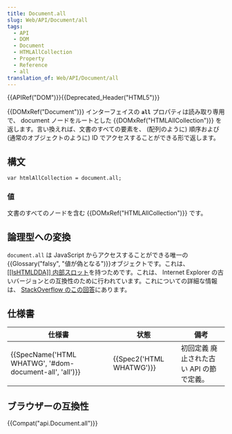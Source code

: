 ```yaml
---
title: Document.all
slug: Web/API/Document/all
tags:
  - API
  - DOM
  - Document
  - HTMLAllCollection
  - Property
  - Reference
  - all
translation_of: Web/API/Document/all
---
```

{{APIRef("DOM")}}{{Deprecated_Header("HTML5")}}

{{DOMxRef("Document")}} インターフェイスの **`all`** プロパティは読み取り専用で、 document ノードをルートとした {{DOMxRef("HTMLAllCollection")}} を返します。言い換えれば、文書のすべての要素を、 (配列のように) 順序および (通常のオブジェクトのように) ID でアクセスすることができる形で返します。

## 構文

    var htmlAllCollection = document.all;

### 値

文書のすべてのノードを含む {{DOMxRef("HTMLAllCollection")}} です。

## 論理型への変換

`document.all` は JavaScript からアクセスすることができる唯一の{{Glossary("falsy", "値が偽となる")}}オブジェクトです。これは、[\[\[IsHTMLDDA\]\] 内部スロット](https://tc39.es/ecma262/#sec-IsHTMLDDA-internal-slot)を持つためです。これは、 Internet Explorer の古いバージョンとの互換性のために行われています。これについての詳細な情報は、 [StackOverflow のこの回答](https://stackoverflow.com/a/62005426)にあります。

## 仕様書

| 仕様書                                                                   | 状態                             | 備考                                     |
| ------------------------------------------------------------------------ | -------------------------------- | ---------------------------------------- |
| {{SpecName('HTML WHATWG', '#dom-document-all', 'all')}} | {{Spec2('HTML WHATWG')}} | 初回定義 廃止された古い API の節で定義。 |

## ブラウザーの互換性

{{Compat("api.Document.all")}}
